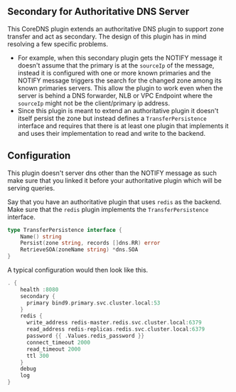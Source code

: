 ## Secondary for Authoritative DNS Server

This CoreDNS plugin extends an authoritative DNS plugin to support zone transfer and act as secondary. The design of 
this plugin has in mind resolving a few specific problems. 

* For example, when this secondary plugin gets the NOTIFY message it doesn't assume that the primary is 
at the `sourceIp` of the message, instead it is configured with one or more known primaries and the NOTIFY message 
triggers the search for the changed zone among its known primaries servers. This allow the plugin to work even 
  when the server is behind a DNS forwarder, NLB or VPC Endpoint where the `sourceIp` might not be the 
  client/primary ip address. 
* Since this plugin is meant to extend an authoritative plugin it doesn't itself persist the zone but instead 
  defines a `TransferPersistence` interface and requires that there is at least one plugin that implements it and 
  uses their implementation to read and write to the backend.

## Configuration

This plugin doesn't server dns other than the NOTIFY message as such make sure that you linked it before your 
authoritative plugin which will be serving queries.

Say that you have an authoritative plugin that uses `redis` as the backend. Make sure that the `redis` plugin 
implements the `TransferPersistence` interface.

```go
type TransferPersistence interface {
	Name() string
	Persist(zone string, records []dns.RR) error
	RetrieveSOA(zoneName string) *dns.SOA
}
```

A typical configuration would then look like this.

```go
. {
    health :8080
    secondary {
      primary bind9.primary.svc.cluster.local:53
    }
    redis {
      write_address redis-master.redis.svc.cluster.local:6379
      read_address redis-replicas.redis.svc.cluster.local:6379
      password {{ .Values.redis_password }}
      connect_timeout 2000
      read_timeout 2000
      ttl 300
    }
    debug
    log
}
```